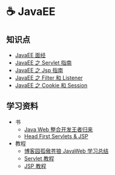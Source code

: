 # ☕ JavaEE

## 知识点

- [JavaEE 面经](javaee-interview.md)
- [JavaEE 之 Servlet 指南](javaee-servlet.md)
- [JavaEE 之 Jsp 指南](javaee-jsp.md)
- [JavaEE 之 Filter 和 Listener](javaee-filter-listener.md)
- [JavaEE 之 Cookie 和 Session](javaee-cookie-sesion.md)

## 学习资料

- 书
  - [Java Web 整合开发王者归来](https://book.douban.com/subject/4189495/)
  - [Head First Servlets & JSP](https://book.douban.com/subject/1942934/)
- 教程
  - [博客园孤傲苍狼 JavaWeb 学习总结](https://www.cnblogs.com/xdp-gacl/tag/JavaWeb%E5%AD%A6%E4%B9%A0%E6%80%BB%E7%BB%93/)
  - [Servlet 教程](https://www.runoob.com/servlet/servlet-tutorial.html)
  - [JSP 教程](https://www.runoob.com/jsp/jsp-tutorial.html)
